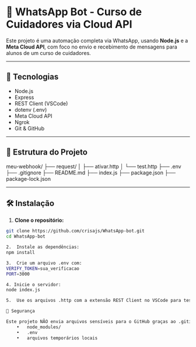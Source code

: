 # 🤖 WhatsApp Bot - Curso de Cuidadores via Cloud API

Este projeto é uma automação completa via WhatsApp, usando **Node.js** e a **Meta Cloud API**, com foco no envio e recebimento de mensagens para alunos de um curso de cuidadores.

---

## 🚀 Tecnologias

- Node.js  
- Express  
- REST Client (VSCode)  
- dotenv (.env)  
- Meta Cloud API  
- Ngrok  
- Git & GitHub

---

## 📁 Estrutura do Projeto
meu-webhook/
├── request/
│   ├── ativar.http
│   └── test.http
├── .env
├── .gitignore
├── README.md
├── index.js
├── package.json
├── package-lock.json

---

## 🛠 Instalação

1. **Clone o repositório:**

```bash
git clone https://github.com/crisajs/WhatsApp-bot.git
cd WhatsApp-bot

2.	Instale as dependências:
npm install

3.	Crie um arquivo .env com:
VERIFY_TOKEN=sua_verificacao
PORT=3000

4. Inicie o servidor:
node index.js

5.	Use os arquivos .http com a extensão REST Client no VSCode para testar as requisições.

🔐 Segurança

Este projeto NÃO envia arquivos sensíveis para o GitHub graças ao .gitignore, que ignora:
	•	node_modules/
	•	.env
	•	arquivos temporários locais

